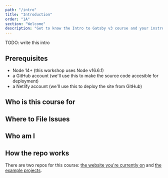 ```yaml
---
path: "/intro"
title: "Introduction"
order: "1A"
section: "Welcome"
description: "Get to know the Intro to Gatsby v3 course and your instructor, Jason Lengstorf!"
---
```


TODO: write this intro

## Prerequisites

- Node 14+ (this workshop uses Node v16.6.1)
- a GitHub account (we'll use this to make the source code accesible for deployment)
- a Netlify account (we'll use this to deploy the site from GitHub)

## Who is this course for

## Where to File Issues

## Who am I

## How the repo works

There are two repos for this course: [the website you're currently on][site] and [the example projects][projects].

[projects]: https://github.com/jlengstorf/frontend-masters-intro-to-gatsby
[site]: https://github.com/jlengstorf/frontend-masters-intro-to-gatsby-project
